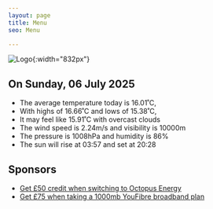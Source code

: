 ```yaml
---
layout: page
title: Menu
seo: Menu

---
```


![Logo](/images/logo.jpg){:width="832px"}

<!-- weather_marker starts -->
## On Sunday, 06 July 2025

- The average temperature today is 16.01˚C,
- With highs of 16.66˚C and lows of 15.38˚C,
- It may feel like 15.91˚C with overcast clouds
- The wind speed is 2.24m/s and visibility is 10000m
- The pressure is 1008hPa and humidity is 86%
- The sun will rise at 03:57 and set at 20:28

<!-- weather_marker ends -->

## Sponsors

- [Get £50 credit when switching to Octopus Energy](https://bit.ly/3oD1nnS)
- [Get £75 when taking a 1000mb YouFibre broadband plan](https://aklam.io/91zWhU?)
